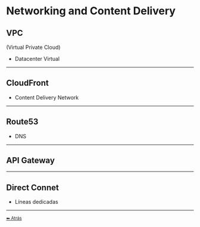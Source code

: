 # Networking and Content Delivery

## VPC
(Virtual Private Cloud)

* Datacenter Virtual
---

## CloudFront

* Content Delivery Network
---

## Route53

* DNS
---

## API Gateway

---

## Direct Connet

* Líneas dedicadas
---

[<small>⬅ Atrás</small>](./../index.md)
